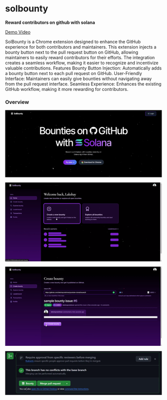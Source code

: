 # solbounty
**Reward contributors on github with solana**

[Demo Video](https://youtu.be/ALOpqNLfKBQ)

SolBounty is a Chrome extension designed to enhance the GitHub experience for both contributors and maintainers. This extension injects a bounty button next to the pull request button on GitHub, allowing maintainers to easily reward contributors for their efforts. The integration creates a seamless workflow, making it easier to recognize and incentivize valuable contributions.
Features
Bounty Button Injection: Automatically adds a bounty button next to each pull request on GitHub.
User-Friendly Interface: Maintainers can easily give bounties without navigating away from the pull request interface.
Seamless Experience: Enhances the existing GitHub workflow, making it more rewarding for contributors.

### Overview

![landing page](./media/home.png)

![solbounty dashboard](./media/dashboard.png)

![create bounty](./media/bounty.png)

![bounty button](./media/bountybutton.png)



